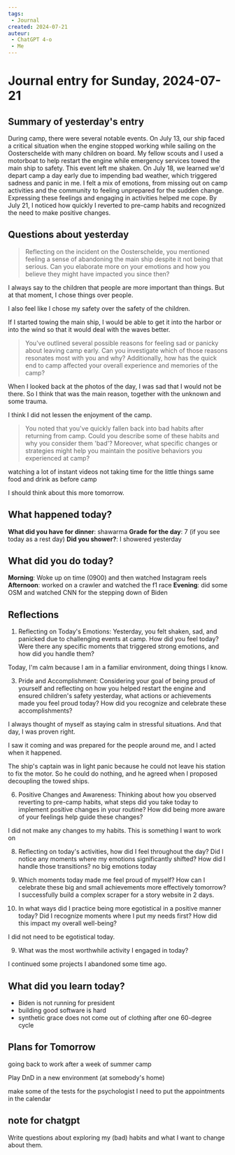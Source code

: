 ```yaml
---
tags:
 - Journal
created: 2024-07-21
auteur:
 - ChatGPT 4-o
 - Me
---
```

# Journal entry for Sunday, 2024-07-21

## Summary of yesterday's entry

During camp, there were several notable events. On July 13, our ship faced a critical situation when the engine stopped working while sailing on the Oosterschelde with many children on board. My fellow scouts and I used a motorboat to help restart the engine while emergency services towed the main ship to safety. This event left me shaken. On July 18, we learned we'd depart camp a day early due to impending bad weather, which triggered sadness and panic in me. I felt a mix of emotions, from missing out on camp activities and the community to feeling unprepared for the sudden change. Expressing these feelings and engaging in activities helped me cope. By July 21, I noticed how quickly I reverted to pre-camp habits and recognized the need to make positive changes.

## Questions about yesterday

> Reflecting on the incident on the Oosterschelde, you mentioned feeling a sense of abandoning the main ship despite it not being that serious. Can you elaborate more on your emotions and how you believe they might have impacted you since then?

I always say to the children that people are more important than things. But at that moment, I chose things over people.

I also feel like I chose my safety over the safety of the children.

If I started towing the main ship, I would be able to get it into the harbor or into the wind so that it would deal with the waves better.

> You've outlined several possible reasons for feeling sad or panicky about leaving camp early. Can you investigate which of those reasons resonates most with you and why? Additionally, how has the quick end to camp affected your overall experience and memories of the camp?

When I looked back at the photos of the day, I was sad that I would not be there.
So I think that was the main reason, together with the unknown and some trauma.

I think I did not lessen the enjoyment of the camp.

>You noted that you've quickly fallen back into bad habits after returning from camp. Could you describe some of these habits and why you consider them 'bad'? Moreover, what specific changes or strategies might help you maintain the positive behaviors you experienced at camp?

watching a lot of instant videos
not taking time for the little things
same food and drink as before camp

I should think about this more tomorrow.

## What happened today?

**What did you have for dinner**: shawarma
**Grade for the day**: 7 (if you see today as a rest day)
**Did you shower?**: I showered yesterday

## What did you do today?

**Morning**: Woke up on time (0900) and then watched Instagram reels
**Afternoon**: worked on a crawler and watched the f1 race
**Evening**: did some OSM and watched CNN for the stepping down of Biden

## Reflections

1. Reflecting on Today's Emotions: Yesterday, you felt shaken, sad, and panicked due to challenging events at camp. How did you feel today? Were there any specific moments that triggered strong emotions, and how did you handle them?

Today, I'm calm because I am in a familiar environment, doing things I know.

3. Pride and Accomplishment: Considering your goal of being proud of yourself and reflecting on how you helped restart the engine and ensured children's safety yesterday, what actions or achievements made you feel proud today? How did you recognize and celebrate these accomplishments?

I always thought of myself as staying calm in stressful situations.
And that day, I was proven right.

I saw it coming and was prepared for the people around me, and I acted when it happened.

The ship's captain was in light panic because he could not leave his station to fix the motor. So he could do nothing, and he agreed when I proposed decoupling the towed ships.

6. Positive Changes and Awareness: Thinking about how you observed reverting to pre-camp habits, what steps did you take today to implement positive changes in your routine? How did being more aware of your feelings help guide these changes?

I did not make any changes to my habits. This is something I want to work on

8. Reflecting on today's activities, how did I feel throughout the day? Did I notice any moments where my emotions significantly shifted? How did I handle those transitions?
no big emotions today

7. Which moments today made me feel proud of myself? How can I celebrate these big and small achievements more effectively tomorrow?
I successfully build a complex scraper for a story website in 2 days.

8. In what ways did I practice being more egotistical in a positive manner today? Did I recognize moments where I put my needs first? How did this impact my overall well-being?

I did not need to be egotistical today.

9. What was the most worthwhile activity I engaged in today?

I continued some projects I abandoned some time ago.

## What did you learn today?

- Biden is not running for president
- building good software is hard
- synthetic grace does not come out of clothing after one 60-degree cycle

## Plans for Tomorrow

going back to work after a week of summer camp

Play DnD in a new environment (at somebody's home)

make some of the tests for the psychologist
I need to put the appointments in the calendar

## note for chatgpt

Write questions about exploring my (bad) habits and what I want to change about them.
